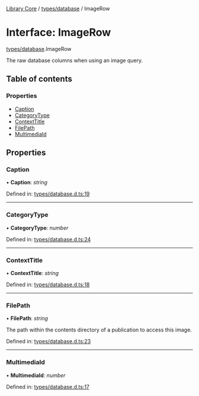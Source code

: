 [Library Core](../README.md) / [types/database](../modules/types_database.md) / ImageRow

# Interface: ImageRow

[types/database](../modules/types_database.md).ImageRow

The raw database columns when using an image query.

## Table of contents

### Properties

- [Caption](types_database.imagerow.md#caption)
- [CategoryType](types_database.imagerow.md#categorytype)
- [ContextTitle](types_database.imagerow.md#contexttitle)
- [FilePath](types_database.imagerow.md#filepath)
- [MultimediaId](types_database.imagerow.md#multimediaid)

## Properties

### Caption

• **Caption**: *string*

Defined in: [types/database.d.ts:19](https://github.com/BenShelton/library-api/blob/master/packages/core/types/database.d.ts#L19)

___

### CategoryType

• **CategoryType**: *number*

Defined in: [types/database.d.ts:24](https://github.com/BenShelton/library-api/blob/master/packages/core/types/database.d.ts#L24)

___

### ContextTitle

• **ContextTitle**: *string*

Defined in: [types/database.d.ts:18](https://github.com/BenShelton/library-api/blob/master/packages/core/types/database.d.ts#L18)

___

### FilePath

• **FilePath**: *string*

The path within the contents directory of a publication to access this image.

Defined in: [types/database.d.ts:23](https://github.com/BenShelton/library-api/blob/master/packages/core/types/database.d.ts#L23)

___

### MultimediaId

• **MultimediaId**: *number*

Defined in: [types/database.d.ts:17](https://github.com/BenShelton/library-api/blob/master/packages/core/types/database.d.ts#L17)

